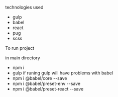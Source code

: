 technologies used
- gulp
- babel
- react
- pug
- scss

To run project

in main directory
- npm i
- gulp
if runing gulp will have problems with babel 
- npm i @babel/core --save
- npm i @babel/preset-env --save
- npm i @babel/preset-react --save